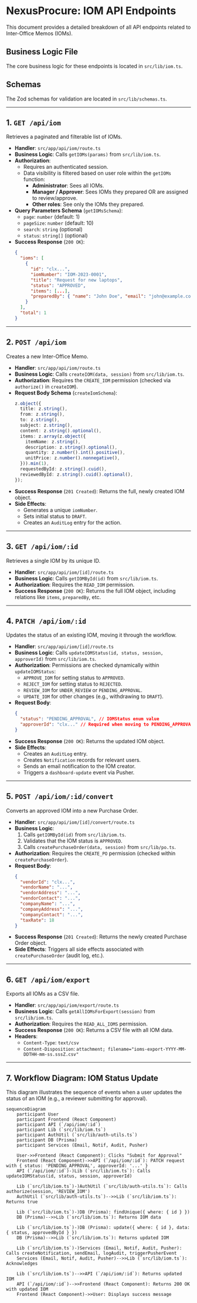 # NexusProcure: IOM API Endpoints

This document provides a detailed breakdown of all API endpoints related to Inter-Office Memos (IOMs).

## Business Logic File
The core business logic for these endpoints is located in `src/lib/iom.ts`.

## Schemas
The Zod schemas for validation are located in `src/lib/schemas.ts`.

---

## 1. `GET /api/iom`

Retrieves a paginated and filterable list of IOMs.

*   **Handler**: `src/app/api/iom/route.ts`
*   **Business Logic**: Calls `getIOMs(params)` from `src/lib/iom.ts`.
*   **Authorization**:
    *   Requires an authenticated session.
    *   Data visibility is filtered based on user role within the `getIOMs` function:
        *   **Administrator**: Sees all IOMs.
        *   **Manager / Approver**: Sees IOMs they prepared OR are assigned to review/approve.
        *   **Other roles**: See only the IOMs they prepared.
*   **Query Parameters Schema** (`getIOMsSchema`):
    *   `page`: `number` (default: 1)
    *   `pageSize`: `number` (default: 10)
    *   `search`: `string` (optional)
    *   `status`: `string[]` (optional)
*   **Success Response** (`200 OK`):
    ```json
    {
      "ioms": [
        {
          "id": "clx...",
          "iomNumber": "IOM-2023-0001",
          "title": "Request for new laptops",
          "status": "APPROVED",
          "items": [...],
          "preparedBy": { "name": "John Doe", "email": "john@example.com" }
        }
      ],
      "total": 1
    }
    ```

---

## 2. `POST /api/iom`

Creates a new Inter-Office Memo.

*   **Handler**: `src/app/api/iom/route.ts`
*   **Business Logic**: Calls `createIOM(data, session)` from `src/lib/iom.ts`.
*   **Authorization**: Requires the `CREATE_IOM` permission (checked via `authorize()` in `createIOM`).
*   **Request Body Schema** (`createIomSchema`):
    ```typescript
    z.object({
      title: z.string(),
      from: z.string(),
      to: z.string(),
      subject: z.string(),
      content: z.string().optional(),
      items: z.array(z.object({
        itemName: z.string(),
        description: z.string().optional(),
        quantity: z.number().int().positive(),
        unitPrice: z.number().nonnegative(),
      })).min(1),
      requestedById: z.string().cuid(),
      reviewedById: z.string().cuid().optional(),
    });
    ```
*   **Success Response** (`201 Created`): Returns the full, newly created IOM object.
*   **Side Effects**:
    *   Generates a unique `iomNumber`.
    *   Sets initial status to `DRAFT`.
    *   Creates an `AuditLog` entry for the action.

---

## 3. `GET /api/iom/:id`

Retrieves a single IOM by its unique ID.

*   **Handler**: `src/app/api/iom/[id]/route.ts`
*   **Business Logic**: Calls `getIOMById(id)` from `src/lib/iom.ts`.
*   **Authorization**: Requires the `READ_IOM` permission.
*   **Success Response** (`200 OK`): Returns the full IOM object, including relations like `items`, `preparedBy`, etc.

---

## 4. `PATCH /api/iom/:id`

Updates the status of an existing IOM, moving it through the workflow.

*   **Handler**: `src/app/api/iom/[id]/route.ts`
*   **Business Logic**: Calls `updateIOMStatus(id, status, session, approverId)` from `src/lib/iom.ts`.
*   **Authorization**: Permissions are checked dynamically within `updateIOMStatus`:
    *   `APPROVE_IOM` for setting status to `APPROVED`.
    *   `REJECT_IOM` for setting status to `REJECTED`.
    *   `REVIEW_IOM` for `UNDER_REVIEW` or `PENDING_APPROVAL`.
    *   `UPDATE_IOM` for other changes (e.g., withdrawing to `DRAFT`).
*   **Request Body**:
    ```json
    {
      "status": "PENDING_APPROVAL", // IOMStatus enum value
      "approverId": "clx..." // Required when moving to PENDING_APPROVAL
    }
    ```
*   **Success Response** (`200 OK`): Returns the updated IOM object.
*   **Side Effects**:
    *   Creates an `AuditLog` entry.
    *   Creates `Notification` records for relevant users.
    *   Sends an email notification to the IOM creator.
    *   Triggers a `dashboard-update` event via Pusher.

---

## 5. `POST /api/iom/:id/convert`

Converts an approved IOM into a new Purchase Order.

*   **Handler**: `src/app/api/iom/[id]/convert/route.ts`
*   **Business Logic**:
    1.  Calls `getIOMById(id)` from `src/lib/iom.ts`.
    2.  Validates that the IOM status is `APPROVED`.
    3.  Calls `createPurchaseOrder(data, session)` from `src/lib/po.ts`.
*   **Authorization**: Requires the `CREATE_PO` permission (checked within `createPurchaseOrder`).
*   **Request Body**:
    ```json
    {
      "vendorId": "clx...",
      "vendorName": "...",
      "vendorAddress": "...",
      "vendorContact": "...",
      "companyName": "...",
      "companyAddress": "...",
      "companyContact": "...",
      "taxRate": 18
    }
    ```
*   **Success Response** (`201 Created`): Returns the newly created Purchase Order object.
*   **Side Effects**: Triggers all side effects associated with `createPurchaseOrder` (audit log, etc.).

---

## 6. `GET /api/iom/export`

Exports all IOMs as a CSV file.

*   **Handler**: `src/app/api/iom/export/route.ts`
*   **Business Logic**: Calls `getAllIOMsForExport(session)` from `src/lib/iom.ts`.
*   **Authorization**: Requires the `READ_ALL_IOMS` permission.
*   **Success Response** (`200 OK`): Returns a CSV file with all IOM data.
*   **Headers**:
    *   `Content-Type`: `text/csv`
    *   `Content-Disposition`: `attachment; filename="ioms-export-YYYY-MM-DDTHH-mm-ss.sssZ.csv"`

---

## 7. Workflow Diagram: IOM Status Update

This diagram illustrates the sequence of events when a user updates the status of an IOM (e.g., a reviewer submitting for approval).

```mermaid
sequenceDiagram
    participant User
    participant Frontend (React Component)
    participant API (`/api/iom/:id`)
    participant Lib (`src/lib/iom.ts`)
    participant AuthUtil (`src/lib/auth-utils.ts`)
    participant DB (Prisma)
    participant Services (Email, Notif, Audit, Pusher)

    User->>Frontend (React Component): Clicks "Submit for Approval"
    Frontend (React Component)->>API (`/api/iom/:id`): PATCH request with { status: 'PENDING_APPROVAL', approverId: '...' }
    API (`/api/iom/:id`)-)Lib (`src/lib/iom.ts`): Calls updateIOMStatus(id, status, session, approverId)

    Lib (`src/lib/iom.ts`)-)AuthUtil (`src/lib/auth-utils.ts`): Calls authorize(session, 'REVIEW_IOM')
    AuthUtil (`src/lib/auth-utils.ts`)-->>Lib (`src/lib/iom.ts`): Returns true

    Lib (`src/lib/iom.ts`)-)DB (Prisma): findUnique({ where: { id } })
    DB (Prisma)-->>Lib (`src/lib/iom.ts`): Returns IOM data

    Lib (`src/lib/iom.ts`)-)DB (Prisma): update({ where: { id }, data: { status, approvedById } })
    DB (Prisma)-->>Lib (`src/lib/iom.ts`): Returns updated IOM

    Lib (`src/lib/iom.ts`)-)Services (Email, Notif, Audit, Pusher): Calls createNotification, sendEmail, logAudit, triggerPusherEvent
    Services (Email, Notif, Audit, Pusher)-->>Lib (`src/lib/iom.ts`): Acknowledges

    Lib (`src/lib/iom.ts`)-->>API (`/api/iom/:id`): Returns updated IOM
    API (`/api/iom/:id`)-->>Frontend (React Component): Returns 200 OK with updated IOM
    Frontend (React Component)->>User: Displays success message
```
